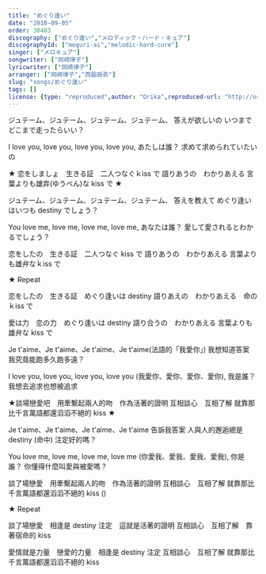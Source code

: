 ```yaml
---
title: "めぐり逢い"
date: "2010-09-05"
order: 30403
discography: ["めぐり逢い","メロディック・ハード・キュア"]
discographyId: ["meguri-ai","melodic-hard-cure"]
singer: ["メロキュア"]
songwriter: ["岡崎律子"]
lyricwriter: ["岡崎律子"]
arranger: ["岡崎律子","西脇辰弥"]
slug: "songs/めぐり逢い"
tags: []
license: {type: "reproduced",author: "Orika",reproduced-url: "http://orikamushi.myweb.hinet.net/",reproduced-website: "織歌蟲網站"}
---
```


ジュテーム、ジュテーム、ジュテーム、ジュテーム、
答えが欲しいの 
いつまでどこまで走ったらいい？ 

I love you, love you, love you, love you, 
あたしは誰？ 
求めて求められていたいの 

★ 恋をしましょ　生きる証　二人つなぐｋiss で 
語りあうの　わかりあえる 
言葉よりも雄弃(ゆうべん)な kiss で ★ 

ジュテーム、ジュテーム、ジュテーム、ジュテーム、
答えを教えて 
めぐり逢いはいつも destiny でしょう？ 

You love me, love me, love me, love me, 
あなたは誰？ 
愛して愛されるとわかるでしょう？ 

恋をしたの　生きる証　二人つなぐ kiss で 
語りあうの　わかりあえる 
言葉よりも雄弁なｋiss で 

★ Repeat 

恋をしたの　生きる証　めぐり逢いは destiny 
語りあえの　わかりあえる　命のｋiss で 

愛は力　恋の力　めぐり逢いは destiny 
語り合うの　わかりあえる 
言葉よりも雄弁な kiss で

Je t'aime、Je t'aime、Je t'aime、Je t'aime(法語的「我愛你」)
我想知道答案
我究竟能跑多久跑多遠？ 

I love you, love you, love you, love you (我愛你、愛你、愛你、愛你),
我是誰？ 
我想去追求也想被追求

★談場戀愛吧　用牽繫起兩人的吻　作為活著的證明
互相談心　互相了解
就靠那比千言萬語都還滔滔不絕的 kiss ★ 

Je t'aime、Je t'aime、Je t'aime、Je t'aime
告訴我答案
人與人的邂逅總是 destiny (命中) 注定好的嗎？ 

You love me, love me, love me, love me (你愛我、愛我、愛我、愛我), 
你是誰？ 
你懂得什麼叫愛與被愛嗎？ 

談了場戀愛　用牽繫起兩人的吻　作為活著的證明
互相談心　互相了解
就靠那比千言萬語都還滔滔不絕的 kiss ()

★ Repeat 

談了場戀愛　相逢是 destiny 注定　這就是活著的證明
互相談心　互相了解　靠著宿命的 kiss

愛情就是力量　戀愛的力量　相逢是 destiny 注定
互相談心　互相了解
就靠那比千言萬語都還滔滔不絕的 kiss
